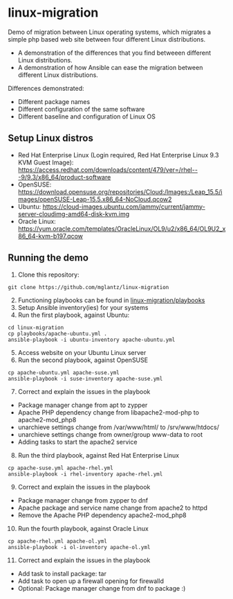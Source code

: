 # linux-migration
Demo of migration between Linux operating systems, which migrates a simple php based web site between four different Linux distributions.
* A demonstration of the differences that you find betweeen different Linux distributions.
* A demonstration of how Ansible can ease the migration between different Linux distributions.

Differences demonstrated:
* Different package names
* Different configuration of the same software
* Different baseline and configuration of Linux OS

## Setup Linux distros
* Red Hat Enterprise Linux (Login required, Red Hat Enterprise Linux 9.3 KVM Guest Image): https://access.redhat.com/downloads/content/479/ver=/rhel---9/9.3/x86_64/product-software
* OpenSUSE: https://download.opensuse.org/repositories/Cloud:/Images:/Leap_15.5/images/openSUSE-Leap-15.5.x86_64-NoCloud.qcow2
* Ubuntu: https://cloud-images.ubuntu.com/jammy/current/jammy-server-cloudimg-amd64-disk-kvm.img
* Oracle Linux: https://yum.oracle.com/templates/OracleLinux/OL9/u2/x86_64/OL9U2_x86_64-kvm-b197.qcow

## Running the demo
1. Clone this repository:
```
git clone https://github.com/mglantz/linux-migration
```
2. Functioning playbooks can be found in [linux-migration/playbooks](https://github.com/mglantz/linux-migration/tree/main/playbooks)
3. Setup Ansible inventory(ies) for your systems
4. Run the first playbook, against Ubuntu:
```
cd linux-migration
cp playbooks/apache-ubuntu.yml .
ansible-playbook -i ubuntu-inventory apache-ubuntu.yml
```
5. Access website on your Ubuntu Linux server
6. Run the second playbook, against OpenSUSE
```
cp apache-ubuntu.yml apache-suse.yml
ansible-playbook -i suse-inventory apache-suse.yml
```
7. Correct and explain the issues in the playbook
* Package manager change from apt to zypper
* Apache PHP dependency change from libapache2-mod-php to apache2-mod_php8
* unarchieve settings change from /var/www/html/ to /srv/www/htdocs/
* unarchieve settings change from owner/group www-data to root
* Adding tasks to start the apache2 service
8. Run the third playbook, against Red Hat Enterprise Linux
```
cp apache-suse.yml apache-rhel.yml
ansible-playbook -i rhel-inventory apache-rhel.yml
```
9. Correct and explain the issues in the playbook
* Package manager change from zypper to dnf
* Apache package and service name change from apache2 to httpd
* Remove the Apache PHP dependency apache2-mod_php8
10. Run the fourth playbook, against Oracle Linux
```
cp apache-rhel.yml apache-ol.yml
ansible-playbook -i ol-inventory apache-ol.yml
```
11. Correct and explain the issues in the playbook
* Add task to install package: tar
* Add task to open up a firewall opening for firewalld
* Optional: Package manager change from dnf to package :)

